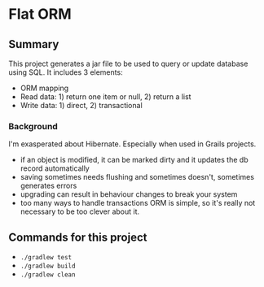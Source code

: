 # Flat ORM

## Summary
This project generates a jar file to be used to query or update database using SQL. It includes 3 elements:
* ORM mapping
* Read data: 1) return one item or null, 2) return a list
* Write data: 1) direct, 2) transactional

### Background
I'm exasperated about Hibernate. Especially when used in Grails projects.
* if an object is modified, it can be marked dirty and it updates the db record automatically
* saving sometimes needs flushing and sometimes doesn't, sometimes generates errors
* upgrading can result in behaviour changes to break your system
* too many ways to handle transactions
ORM is simple, so it's really not necessary to be too clever about it.

## Commands for this project
* `./gradlew test`
* `./gradlew build`
* `./gradlew clean`
